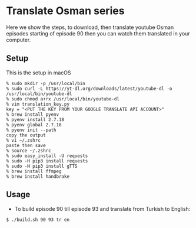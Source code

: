 # Translate Osman series

Here we show the steps, to download, then translate youtube Osman episodes starting of episode 90 then you can watch them translated in your computer.

## Setup
This is the setup in macOS

```
% sudo mkdir -p /usr/local/bin
% sudo curl -L https://yt-dl.org/downloads/latest/youtube-dl -o /usr/local/bin/youtube-dl
% sudo chmod a+rx /usr/local/bin/youtube-dl
% vim translation_key.py
key = "<PUT THE KEY FROM YOUR GOOGLE TRANSLATE API ACCOUNT>"
% brew install pyenv
% pyenv install 2.7.18
% pyenv global 2.7.18
% pyenv init --path
copy the output
% vi ~/.zshrc
paste then save
% source ~/.zshrc 
% sudo easy_install -U requests
% sudo -H pip3 install requests
% sudo -H pip3 install gTTS
% brew install ffmpeg
% brew install handbrake
```

## Usage

- To build episode 90 till episode 93 and translate from Turkish to English:

```
$ ./build.sh 90 93 tr en
```
